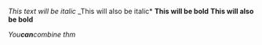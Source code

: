 *This text will be italic*
_This will also be italic*
**This will be bold**
__This will also be bold__

_You**can**combine thm_
